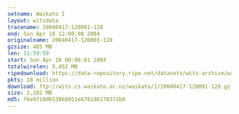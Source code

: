 ```yaml
---
setname: Waikato I
layout: witsdata
tracename: 20040417-120001-128
end: Sun Apr 18 12:00:00 2004
originalname: 20040417-120001-128
gzsize: 465 MB
len: 11:59:59
start: Sun Apr 18 00:00:01 2004
totalwirelen: 5,452 MB
ripedownload: https://data-repository.ripe.net/datasets/wits-archive/waikato/1/20040417-120001-128.gz
pkts: 18 million
download: ftp://wits.cs.waikato.ac.nz/waikato/1/20040417-120001-128.gz
size: 1,282 MB
md5: f6e9710d65386b051e6781d6178371b0
---
```

